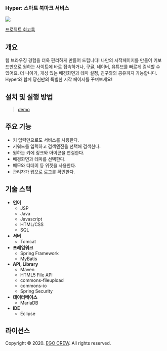 ### Hyper: 스마트 북마크 서비스
![](./doc/thumbnail-01.png)

[프로젝트 회고록](https://jisulog.com/docs/essay/project-review/2020-hyper)

## 개요
웹 브라우징 경험을 더욱 편리하게 만들어 드립니다! 
나만의 시작페이지를 만들어 키보드만으로 원하는 사이트에 바로 접속하거나, 
구글, 네이버, 유튜브를 빠르게 검색할 수 있어요. 
더 나아가, 개성 있는 배경화면과 테마 설정, 친구와의 공유까지 가능합니다.
Hyper와 함께 당신만의 특별한 시작 페이지를 꾸며보세요!

## 설치 및 실행 방법
> [demo](https://hyper.egoist.im)

## 주요 기능
- 키 입력만으로도 서비스를 사용한다.
- 키워드를 입력하고 검색엔진을 선택해 검색한다.
- 원하는 키에 링크와 아이콘을 연결한다.
- 배경화면과 테마를 선택한다.
- 메모와 디데이 등 위젯을 사용한다.
- 관리자가 웹으로 로그를 확인한다.

## 기술 스택
- **언어**
    - JSP
    - Java
    - Javascript
    - HTML/CSS
    - SQL
- **서버**
    - Tomcat
- **프레임워크**
    - Spring Framework
    - MyBatis
- **API, Library**
    - Maven
    - HTML5 File API
    - commons-fileupload
    - commons-io
    - Spring Security
- **데이터베이스**
    - MariaDB
- **IDE**
    - Eclipse

## 라이선스
Copyright © 2020. [EGO CREW](https://ego.so/). All rights reserved.

